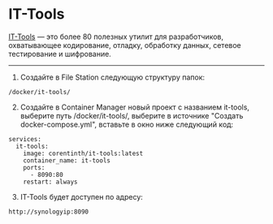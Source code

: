 # IT-Tools

[IT-Tools](https://github.com/CorentinTh/it-tools) — это более 80 полезных утилит для разработчиков, охватывающее кодирование, отладку, обработку данных, сетевое тестирование и шифрование.

---

1. Создайте в File Station следующую структуру папок:

```
/docker/it-tools/
```

2. Создайте в Container Manager новый проект с названием it-tools, выберите путь /docker/it-tools/, выберите в источнике "Создать docker-compose.yml", вставьте в окно ниже следующий код:

```
services:
  it-tools:
    image: corentinth/it-tools:latest
    container_name: it-tools
    ports:
      - 8090:80
    restart: always
```

3. IT-Tools будет доступен по адресу:

```
http://synologyip:8090
```